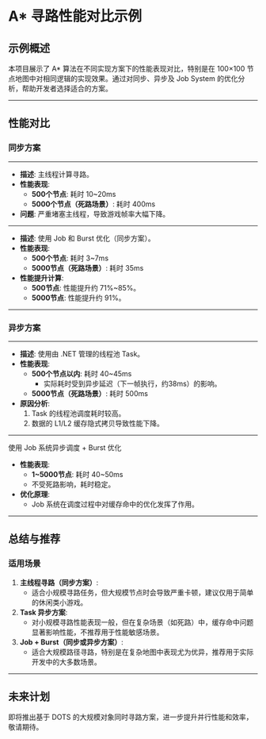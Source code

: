 # A* 寻路性能对比示例

## 示例概述
本项目展示了 A* 算法在不同实现方案下的性能表现对比，特别是在 100×100 节点地图中对相同逻辑的实现效果。通过对同步、异步及 Job System 的优化分析，帮助开发者选择适合的方案。

---

## 性能对比

### 同步方案
---
- **描述**: 主线程计算寻路。
- **性能表现**:  
  - **500个节点**: 耗时 10~20ms  
  - **5000个节点（死路场景）**: 耗时 400ms  
- **问题**: 严重堵塞主线程，导致游戏帧率大幅下降。

---

- **描述**: 使用 Job 和 Burst 优化（同步方案）。
- **性能表现**:
  - **500个节点**: 耗时 3~7ms
  - **5000节点（死路场景）**: 耗时 35ms
- **性能提升计算**:
  - **500节点**: 性能提升约 71%~85%。  
  - **5000节点**: 性能提升约 91%。



---

### 异步方案
---
- **描述**: 使用由 .NET 管理的线程池 Task。
- **性能表现**:  
  - **500个节点以内**: 耗时 40~45ms  
    - 实际耗时受到异步延迟（下一帧执行，约38ms）的影响。
  - **5000节点（死路场景）**: 耗时 500ms  
- **原因分析**:
  1. Task 的线程池调度耗时较高。
  2. 数据的 L1/L2 缓存隐式拷贝导致性能下降。

---

使用 Job 系统异步调度 + Burst 优化
- **性能表现**:
  - **1~5000节点**: 耗时 40~50ms
  - 不受死路影响，耗时稳定。
- **优化原理**:
  - Job 系统在调度过程中对缓存命中的优化发挥了作用。

---


## 总结与推荐

### 适用场景
1. **主线程寻路（同步方案）**:  
   - 适合小规模寻路任务，但大规模节点时会导致严重卡顿，建议仅用于简单的休闲类小游戏。
2. **Task 异步方案**:  
   - 对小规模寻路性能表现一般，但在复杂场景（如死路）中，缓存命中问题显著影响性能，不推荐用于性能敏感场景。
3. **Job + Burst（同步或异步方案）**:  
   - 适合大规模路径寻路，特别是在复杂地图中表现尤为优异，推荐用于实际开发中的大多数场景。

---

## 未来计划
即将推出基于 DOTS 的大规模对象同时寻路方案，进一步提升并行性能和效率，敬请期待。
